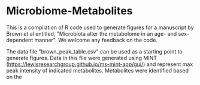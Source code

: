 # Microbiome-Metabolites
This is a compilation of R code used to generate figures for a manuscript by Brown et al entitled, "Microbiota alter the metabolome in an age- and sex- dependent manner". We welcome any feedback on the code. 

The data file "brown_peak_table.csv" can be used as a starting point to generate figures. Data in this file were generated using MINT (https://lewisresearchgroup.github.io/ms-mint-app/gui/) and represent max peak intensity of indicated metabolites.  Metabolites were identified based on the 

